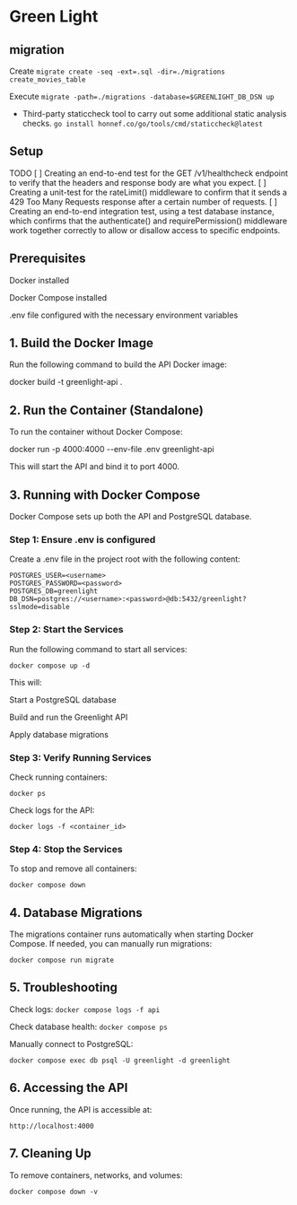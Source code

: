 # Green Light



##  migration 
Create
`migrate create -seq -ext=.sql -dir=./migrations create_movies_table`

Execute
`migrate -path=./migrations -database=$GREENLIGHT_DB_DSN up`


- Third-party staticcheck tool to carry out some additional static analysis checks.
`go install honnef.co/go/tools/cmd/staticcheck@latest`



## Setup



TODO
[ ] Creating an end-to-end test for the GET /v1/healthcheck endpoint to verify that the headers and response body are what you expect.
[ ] Creating a unit-test for the rateLimit() middleware to confirm that it sends a 429 Too Many Requests response after a certain number of requests.
[ ] Creating an end-to-end integration test, using a test database instance, which confirms that the authenticate() and requirePermission() middleware work together correctly to allow or disallow access to specific endpoints.



## Prerequisites

Docker installed

Docker Compose installed

.env file configured with the necessary environment variables

## 1. Build the Docker Image

Run the following command to build the API Docker image:

docker build -t greenlight-api .

## 2. Run the Container (Standalone)

To run the container without Docker Compose:

docker run -p 4000:4000 --env-file .env greenlight-api

This will start the API and bind it to port 4000.

## 3. Running with Docker Compose

Docker Compose sets up both the API and PostgreSQL database.

### Step 1: Ensure .env is configured

Create a .env file in the project root with the following content:

```
POSTGRES_USER=<username>
POSTGRES_PASSWORD=<password>
POSTGRES_DB=greenlight
DB_DSN=postgres://<username>:<password>@db:5432/greenlight?sslmode=disable
```

### Step 2: Start the Services

Run the following command to start all services:

`docker compose up -d`

This will:

Start a PostgreSQL database

Build and run the Greenlight API

Apply database migrations

### Step 3: Verify Running Services

Check running containers:

`docker ps`

Check logs for the API:

`docker logs -f <container_id>`

### Step 4: Stop the Services

To stop and remove all containers:

`docker compose down`

## 4. Database Migrations

The migrations container runs automatically when starting Docker Compose. If needed, you can manually run migrations:

`docker compose run migrate`


## 5. Troubleshooting

Check logs: `docker compose logs -f api`

Check database health: `docker compose ps`

Manually connect to PostgreSQL:

`docker compose exec db psql -U greenlight -d greenlight`

## 6. Accessing the API

Once running, the API is accessible at:

`http://localhost:4000`

## 7. Cleaning Up

To remove containers, networks, and volumes:

`docker compose down -v`


